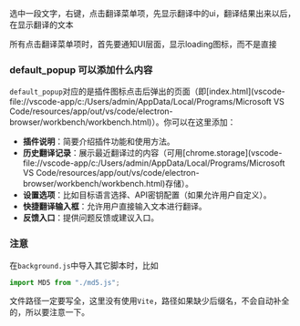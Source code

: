 选中一段文字，右键，点击翻译菜单项，先显示翻译中的ui，翻译结果出来以后，在显示翻译的文本

所有点击翻译菜单项时，首先要通知UI层面，显示loading图标，而不是直接









### default_popup 可以添加什么内容

`default_popup`对应的是插件图标点击后弹出的页面（即[index.html](vscode-file://vscode-app/c:/Users/admin/AppData/Local/Programs/Microsoft VS Code/resources/app/out/vs/code/electron-browser/workbench/workbench.html)）。你可以在这里添加：

- **插件说明**：简要介绍插件功能和使用方法。
- **历史翻译记录**：展示最近翻译过的内容（可用[chrome.storage](vscode-file://vscode-app/c:/Users/admin/AppData/Local/Programs/Microsoft VS Code/resources/app/out/vs/code/electron-browser/workbench/workbench.html)存储）。
- **设置选项**：比如目标语言选择、API密钥配置（如果允许用户自定义）。
- **快捷翻译输入框**：允许用户直接输入文本进行翻译。
- **反馈入口**：提供问题反馈或建议入口。





### 注意

在`background.js`中导入其它脚本时，比如

```js
import MD5 from "./md5.js";
```

文件路径一定要写全，这里没有使用`Vite`，路径如果缺少后缀名，不会自动补全的，所以要注意一下。

